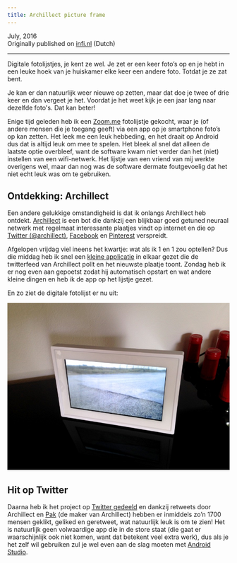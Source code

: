 ```yaml
---
title: Archillect picture frame
---
```

July, 2016  
Originally published on [infi.nl](https://infi.nl/nieuws/macos-keyboard-remappen-met-hammerspoon/) (Dutch)

---
Digitale fotolijstjes, je kent ze wel. Je zet er een keer foto’s op en je hebt in een leuke hoek van je huiskamer elke keer een andere foto. Totdat je ze zat bent.

Je kan er dan natuurlijk weer nieuwe op zetten, maar dat doe je twee of drie keer en dan vergeet je het. Voordat je het weet kijk je een jaar lang naar dezelfde foto's. Dat kan beter!

Enige tijd geleden heb ik een [Zoom.me](http://zoom.me/en/) fotolijstje gekocht, waar je (of andere mensen die je toegang geeft) via een app op je smartphone foto’s op kan zetten. Het leek me een leuk hebbeding, en het draait op Android dus dat is altijd leuk om mee te spelen. Het bleek al snel dat alleen de laatste optie overbleef, want de software kwam niet verder dan het (niet) instellen van een wifi-netwerk. Het lijstje van een vriend van mij werkte overigens wel, maar dan nog was de software dermate foutgevoelig dat het niet echt leuk was om te gebruiken.

## Ontdekking: Archillect
Een andere gelukkige omstandigheid is dat ik onlangs Archillect heb ontdekt. [Archillect](http://archillect.com/) is een bot die dankzij een blijkbaar goed getuned neuraal netwerk met regelmaat interessante plaatjes vindt op internet en die op [Twitter (@archillect)](http://twitter.com/archillect), [Facebook](http://facebook.com/archillect) en [Pinterest](http://www.pinterest.com/archillect/) verspreidt.

Afgelopen vrijdag viel ineens het kwartje: wat als ik 1 en 1 zou optellen? Dus die middag heb ik snel een [kleine applicatie](https://github.com/Punksmurf/Archillect) in elkaar gezet die de twitterfeed van Archillect pollt en het nieuwste plaatje toont. Zondag heb ik er nog even aan gepoetst zodat hij automatisch opstart en wat andere kleine dingen en heb ik de app op het lijstje gezet.

En zo ziet de digitale fotolijst er nu uit:

![Photo of picture frame](./images/picture-frame.jpg)

## Hit op Twitter
Daarna heb ik het project op [Twitter gedeeld](https://twitter.com/punksmurf/status/757186744039137280) en dankzij retweets door Archillect en [Pak](https://twitter.com/muratpak) (de maker van Archillect) hebben er inmiddels zo’n 1700 mensen geklikt, geliked en geretweet, wat natuurlijk leuk is om te zien! Het is natuurlijk geen volwaardige app die in de store staat (die gaat er waarschijnlijk ook niet komen, want dat betekent veel extra werk), dus als je het zelf wil gebruiken zul je wel even aan de slag moeten met [Android Studio](https://developer.android.com/studio/index.html).
